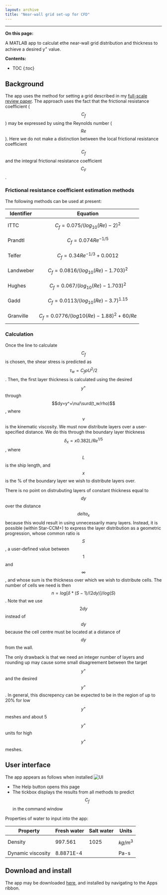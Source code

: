 ```yaml
---
layout: archive
title: "Near-wall grid set-up for CFD"
---
```

---

**On this page:** 

A MATLAB app to calculat ethe near-wall grid distribution and thickness to achieve a desired y<sup>+</sup> value.

**Contents:**

* TOC
{:toc}

## Background
The app uses the method for setting a grid described in my [full-scale review paper](/publication/review-paper-scale-effects). The approach uses the fact that the frictional resistance coefficient ($$C_f$$) may be expressed by using the Reynolds number ($$Re$$). Here we do not make a distinction between the local frictional resistance coefficient $$C_f$$ and the integral frictional resistance coefficient $$C_F$$.

### Frictional resistance coefficient estimation methods
The following methods can be used at present:

| Identifier | Equation |
| ---- | -------- |
| ITTC |  $$C_f=0.075/(log_{10}(Re)-2)^{2}$$  |
| Prandtl |  $$C_f=0.074Re^{-1/5}$$  |
| Telfer |  $$C_f=0.34Re^{-1/3}+0.0012$$  |
| Landweber |  $$C_f=0.0816/(log_{10}(Re)-1.703)^2$$  |
| Hughes |  $$C_f=0.067/(log_{10}(Re)-1.703)^2$$  |
| Gadd |  $$C_f=0.0113/(log_{10}(Re)-3.7)^{1.15}$$  |
| Granville |  $$C_f=0.0776/(log10(Re)-1.88)^2+60/Re$$  |

### Calculation
Once the line to calculate $$C_f$$ is chosen, the shear stress is predicted as $$\tau_w=C_f\rho U^2/2$$. Then, the first layer thickness is calculated using the desired $$y^+$$ through $$dy=y^+\nu/\surd(t_w/rho)$$, where $$\nu$$ is the kinematic viscosity. We must now distribute layers over a user-specified distance. We do this through the boundary layer thickness $$\delta_x=x0.382L/Re^{1/5}$$, where $$L$$ is the ship length, and $$x%$$ is the % of the boundary layer we wish to distribute layers over. 

There is no point on distrubuting layers of constant thickness equal to $$dy$$ over the distance $$delta_x$$ because this would result in using unnecessarily many layers. Instead, it is possible (within Star-CCM+) to express the layer distribution as a geometric progression, whose common ratio is $$S$$, a user-defined value between $$1$$ and $$\infty$$, and whose sum is the thickness over which we wish to distribute cells. The number of cells we need is then $$n=log[\delta*(S-1)/(2dy)]/log(S)$$. Note that we use $$2dy$$ instead of $$dy$$ because the cell centre must be located at a distance of $$dy$$ from the wall.

The only drawback is that we need an integer number of layers and rounding up may cause some small disagreement between the target $$y^+$$ and the desired $$y^+$$. In general, this discrepency can be expected to be in the region of up to 20% for low $$y^+$$ meshes and about 5 $$y^+$$ units for high $$y^+$$ meshes.

## User interface
The app appears as follows when installed
![UI](https://momchil-terziev.github.io/files/wallapp.png)
 
* The Help button opens this page
* The tickbox displays the results from all methods to predict $$C_f$$ in the command window 

Properties of water to input into the app: 

| Property | Fresh water | Salt water | Units |
| -------- |-------------| ---------- | ----- |
| Density  | 997.561 | 1025 | $$kg/m^3$$ |
| Dynamic viscosity | 8.8871E-4  |  | Pa-s |

## Download and install
The app may be downloaded [here](https://momchil-terziev.github.io/Code/CFDyplusapp.mlappinstall), and installed by navigating to the Apps ribbon.
